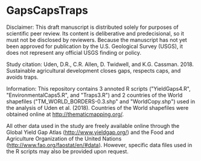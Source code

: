 # GapsCapsTraps

Disclaimer: This draft manuscript is distributed solely for purposes of scientific peer review. Its content is deliberative and predecisional, so it must not be disclosed by reviewers. Because the manuscript has not yet been approved for publication by the U.S. Geological Survey (USGS), it does not represent any official USGS finding or policy.

Study citation: Uden, D.R., C.R. Allen, D. Twidwell, and K.G. Cassman. 2018. Sustainable agricultural development closes gaps, respects caps, and avoids traps.

Information: This repository contains 3 annoted R scripts ("YieldGaps4.R", "EnvironmentalCaps5.R", and "Traps3.R") and 2 countries of the World shapefiles ("TM_WORLD_BORDERS-0.3.shp" and "WorldCopy.shp") used in the analysis of Uden et al. (2018). Countries of the World shapefiles were obtained online at http://thematicmapping.org/.

All other data used in the study are freely available online through the Global Yield Gap Atlas (http://www.yieldgap.org/) and the Food and Agriculture Organization of the United Nations (http://www.fao.org/faostat/en/#data). However, specific data files used in the R scripts may also be provided upon request.


